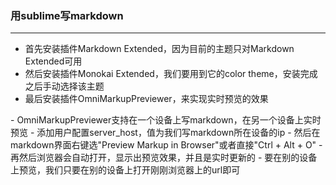 ### 用sublime写markdown
-----
- 首先安装插件Markdown Extended，因为目前的主题只对Markdown Extended可用
- 然后安装插件Monokai Extended，我们要用到它的color theme，安装完成之后手动选择该主题
- 最后安装插件OmniMarkupPreviewer，来实现实时预览的效果
<input type="hidden" value="Just for something ! You can ignore it.">
    - OmniMarkupPreviewer支持在一个设备上写markdown，在另一个设备上实时预览
        - 添加用户配置server_host，值为我们写markdown所在设备的ip
        - 然后在markdown界面右键选"Preview Markup in Browser"或者直接"Ctrl + Alt + O"
        - 再然后浏览器会自动打开，显示出预览效果，并且是实时更新的
        - 要在别的设备上预览，我们只要在别的设备上打开刚刚浏览器上的url即可
